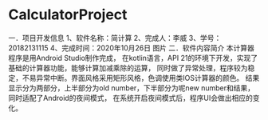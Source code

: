 # CalculatorProject
一．项目开发信息
1、软件名称：简计算
2、完成人：李威
3、学号：20182131115
4、完成时间：2020年10月26日
图片
二．软件内容简介
本计算器程序是用Android Studio制作完成，
在kotlin语言，API 21的环境下开发，实现了基础的计算器功能，能够计算加减乘除的运算，
同时做了异常处理，程序较为稳定，不易异常中断。界面风格采用矩形风格，色调使用类IOS计算器的颜色。
结果显示分为两部分，上半部分为old number，下半部分为呢new number和结果，同时适配了Android的夜间模式，
在系统开启夜间模式后，程序UI会做出相应的变化。
